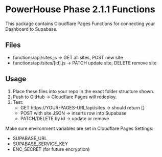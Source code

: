 # PowerHouse Phase 2.1.1 Functions

This package contains Cloudflare Pages Functions for connecting your Dashboard to Supabase.

## Files
- functions/api/sites.js      → GET all sites, POST new site
- functions/api/sites/[id].js → PATCH update site, DELETE remove site

## Usage
1. Place these files into your repo in the exact folder structure shown.
2. Push to GitHub → Cloudflare Pages will redeploy.
3. Test:
   - GET https://YOUR-PAGES-URL/api/sites → should return []
   - POST with site JSON → inserts row into Supabase
   - PATCH/DELETE by id → update or remove

Make sure environment variables are set in Cloudflare Pages Settings:
- SUPABASE_URL
- SUPABASE_SERVICE_KEY
- ENC_SECRET (for future encryption)
